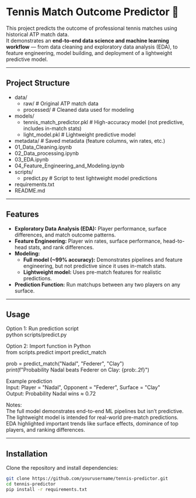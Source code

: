 # Tennis Match Outcome Predictor 🎾

This project predicts the outcome of professional tennis matches using historical ATP match data.  
It demonstrates an **end-to-end data science and machine learning workflow** — from data cleaning and exploratory data analysis (EDA), to feature engineering, model building, and deployment of a lightweight predictive model.

---

## Project Structure

- data/  
  - raw/ # Original ATP match data  
  - processed/ # Cleaned data used for modeling
- models/  
  - tennis_match_predictor.pkl # High-accuracy model (not predictive, includes in-match stats)  
  - light_model.pkl # Lightweight predictive model  
- metadata/ # Saved metadata (feature columns, win rates, etc.)  
- 01_Data_Cleaning.ipynb
- 02_Data_processing.ipynb  
- 03_EDA.ipynb  
- 04_Feature_Engineering_and_Modeling.ipynb  
- scripts/  
  - predict.py # Script to test lightweight model predictions  
- requirements.txt  
- README.md  


---

## Features

- **Exploratory Data Analysis (EDA):** Player performance, surface differences, and match outcome patterns.
- **Feature Engineering:** Player win rates, surface performance, head-to-head stats, and rank differences.
- **Modeling:**
  - **Full model (~99% accuracy):** Demonstrates pipelines and feature engineering, but not predictive since it uses in-match stats.
  - **Lightweight model:** Uses pre-match features for realistic predictions.
- **Prediction Function:** Run matchups between any two players on any surface.

---

## Usage
Option 1: Run prediction script  
python scripts/predict.py

Option 2: Import function in Python  
from scripts.predict import predict_match

prob = predict_match("Nadal", "Federer", "Clay")  
print(f"Probability Nadal beats Federer on Clay: {prob:.2f}")

Example prediction  
Input:  Player = "Nadal", Opponent = "Federer", Surface = "Clay"  
Output: Probability Nadal wins ≈ 0.72

Notes:  
The full model demonstrates end-to-end ML pipelines but isn’t predictive.  
The lightweight model is intended for real-world pre-match predictions.  
EDA highlighted important trends like surface effects, dominance of top players, and ranking differences.  

---

## Installation

Clone the repository and install dependencies:

```bash
git clone https://github.com/yourusername/tennis-predictor.git
cd tennis-predictor
pip install -r requirements.txt
